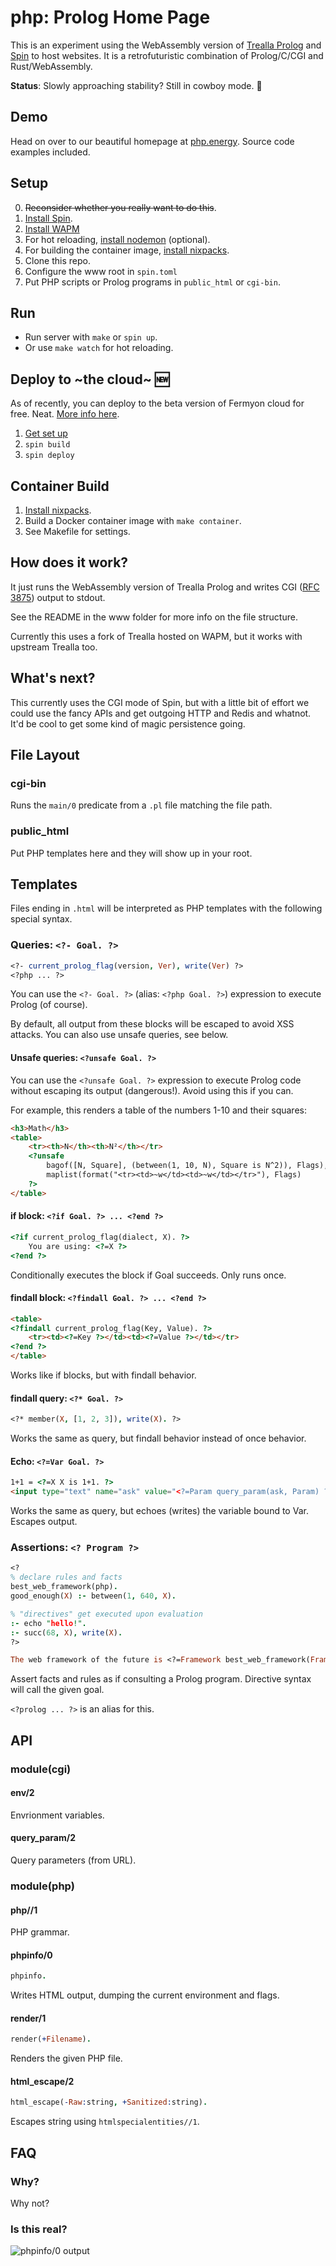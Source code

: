# php: Prolog Home Page

This is an experiment using the WebAssembly version of [Trealla Prolog](https://github.com/trealla-prolog/trealla) and [Spin](https://spin.fermyon.dev/) to host websites.
It is a retrofuturistic combination of Prolog/C/CGI and Rust/WebAssembly.

**Status**: Slowly approaching stability? Still in cowboy mode. 🤠

## Demo

Head on over to our beautiful homepage at [php.energy](https://php.energy/). Source code examples included.

## Setup

0. ~~Reconsider whether you really want to do this~~.
1. [Install Spin](https://spin.fermyon.dev/quickstart/).
2. [Install WAPM](https://docs.wasmer.io/ecosystem/wasmer/getting-started)
3. For hot reloading, [install nodemon](https://www.npmjs.com/package/nodemon) (optional).
4. For building the container image, [install nixpacks](https://nixpacks.com/docs/getting-started).
5. Clone this repo.
6. Configure the www root in `spin.toml`
7. Put PHP scripts or Prolog programs in `public_html` or `cgi-bin`.

## Run

- Run server with `make` or `spin up`.
- Or use `make watch` for hot reloading.

## Deploy to \~the cloud\~ 🆕

As of recently, you can deploy to the beta version of Fermyon cloud for free. Neat. [More info here](https://www.fermyon.com/blog/introducing-fermyon-cloud).

1. [Get set up](https://developer.fermyon.com/cloud/deploy)
2. `spin build`
3. `spin deploy`

## Container Build

1. [Install nixpacks](https://nixpacks.com/docs/getting-started).
2. Build a Docker container image with `make container`.
3. See Makefile for settings.

## How does it work?

It just runs the WebAssembly version of Trealla Prolog and writes CGI ([RFC 3875](https://datatracker.ietf.org/doc/html/rfc3875)) output to stdout.

See the README in the www folder for more info on the file structure.

Currently this uses a fork of Trealla hosted on WAPM, but it works with upstream Trealla too.

## What's next?

This currently uses the CGI mode of Spin, but with a little bit of effort we could use the fancy APIs and get outgoing HTTP and Redis and whatnot.
It'd be cool to get some kind of magic persistence going.

## File Layout

### cgi-bin

Runs the `main/0` predicate from a `.pl` file matching the file path.

### public_html

Put PHP templates here and they will show up in your root.

## Templates

Files ending in `.html` will be interpreted as PHP templates with the following special syntax.

### Queries: `<?- Goal. ?>`
```prolog
<?- current_prolog_flag(version, Ver), write(Ver) ?>
<?php ... ?>
```

You can use the `<?- Goal. ?>` (alias: `<?php Goal. ?>`) expression to execute Prolog (of course). 

By default, all output from these blocks will be escaped to avoid XSS attacks. You can also use unsafe queries, see below.

#### Unsafe queries: `<?unsafe Goal. ?>`

You can use the `<?unsafe Goal. ?>` expression to execute Prolog code without escaping its output (dangerous!).
Avoid using this if you can.

For example, this renders a table of the numbers 1-10 and their squares:

```html
<h3>Math</h3>
<table>
	<tr><th>N</th><th>N²</th></tr>
	<?unsafe
		bagof([N, Square], (between(1, 10, N), Square is N^2)), Flags),
		maplist(format("<tr><td>~w</td><td>~w</td></tr>"), Flags)
	?>
</table>
```

#### if block: `<?if Goal. ?> ... <?end ?>`
```html
<?if current_prolog_flag(dialect, X). ?>
	You are using: <?=X ?>
<?end ?>
```

Conditionally executes the block if Goal succeeds. Only runs once.

#### findall block: `<?findall Goal. ?> ... <?end ?>`
```html
<table>
<?findall current_prolog_flag(Key, Value). ?>
	<tr><td><?=Key ?></td><td><?=Value ?></td></tr>
<?end ?>
</table>
```

Works like if blocks, but with findall behavior.

#### findall query: `<?* Goal. ?>`
```prolog
<?* member(X, [1, 2, 3]), write(X). ?>
```

Works the same as query, but findall behavior instead of once behavior.

#### Echo: `<?=Var Goal. ?>`
```html
1+1 = <?=X X is 1+1. ?>
<input type="text" name="ask" value="<?=Param query_param(ask, Param) ?>">
```

Works the same as query, but echoes (writes) the variable bound to Var. Escapes output.

### Assertions: `<? Program ?>`
```prolog
<?
% declare rules and facts
best_web_framework(php).
good_enough(X) :- between(1, 640, X).

% "directives" get executed upon evaluation
:- echo "hello!".
:- succ(68, X), write(X).
?>

The web framework of the future is <?=Framework best_web_framework(Framework). ?>
```

Assert facts and rules as if consulting a Prolog program. Directive syntax will call the given goal.

`<?prolog ... ?>` is an alias for this.

## API

### module(cgi)

#### env/2

Envrionment variables.

#### query_param/2

Query parameters (from URL).

### module(php)

#### php//1

PHP grammar.

#### phpinfo/0
```prolog
phpinfo.
```

Writes HTML output, dumping the current environment and flags.

#### render/1
```prolog
render(+Filename).
```

Renders the given PHP file.

#### html_escape/2
```prolog
html_escape(-Raw:string, +Sanitized:string).
```

Escapes string using `htmlspecialentities//1`.

## FAQ

### Why?

Why not?

### Is this real?

![phpinfo/0 output](https://user-images.githubusercontent.com/131059/184548289-46cca2e2-8bfe-4684-b96a-8f4311f03a4a.png)
